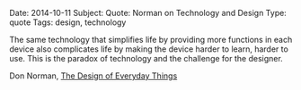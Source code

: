 Date:    2014-10-11
Subject: Quote: Norman on Technology and Design
Type:    quote
Tags:    design, technology

The same technology that simplifies life by providing more functions in each device also complicates life by making the device harder to learn, harder to use.  This is the paradox of technology and the challenge for the designer.

<span class="quoth">Don Norman, [The Design of Everyday Things](http://en.wikipedia.org/wiki/The_Design_of_Everyday_Things)</span>
